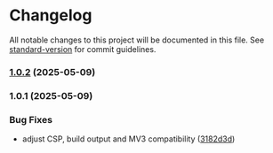 # Changelog

All notable changes to this project will be documented in this file. See [standard-version](https://github.com/conventional-changelog/standard-version) for commit guidelines.

### [1.0.2](https://github.com/hugosantos-io/leben-in-deutschland-extension/compare/v1.0.1...v1.0.2) (2025-05-09)

### 1.0.1 (2025-05-09)


### Bug Fixes

* adjust CSP, build output and MV3 compatibility ([3182d3d](https://github.com/hugosantos-io/leben-in-deutschland-extension/commit/3182d3d2ce488f2a96750279ea41b001e5e7827e))
